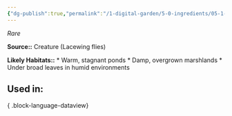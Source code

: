 ```yaml
---
{"dg-publish":true,"permalink":"/1-digital-garden/5-0-ingredients/05-1-creatures/flask-of-lacewing-flies/","tags":["ingredient","rare"]}
---
```


*Rare*

**Source::** Creature (Lacewing flies)

**Likely Habitats::** * Warm, stagnant ponds * Damp, overgrown marshlands * Under broad leaves in humid environments

## Used in:


{ .block-language-dataview}


